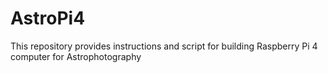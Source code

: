 # AstroPi4
This repository provides instructions and script for building Raspberry Pi 4 computer for Astrophotography
